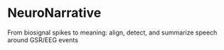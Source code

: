 # NeuroNarrative
From biosignal spikes to meaning: align, detect, and summarize speech around GSR/EEG events
